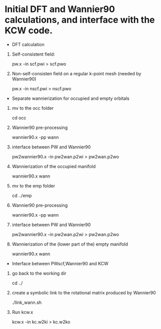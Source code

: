 # Initial DFT and Wannier90 calculations, and interface with the KCW code.

* DFT calculation 
 1) Self-consistent field: 
  
    pw.x -in scf.pwi > scf.pwo

 2) Non-self-consisten field on a regular k-point mesh (needed by Wannier90)

    pw.x -in nscf.pwi > nscf.pwo

* Separate wannierization for occupied and empty orbitals
 1) mv to the occ folder
 
    cd occ

 2) Wannier90 pre-processing

    wannier90.x -pp wann

 3) interface between PW and Wannier90
 
    pw2wannier90.x -in pw2wan.p2wi > pw2wan.p2wo

 4) Wannierization of the occupied manifold

    wannier90.x wann

 5) mv to the emp folder

    cd ../emp

 6) Wannier90 pre-processing

    wannier90.x -pp wann

 7) interface between PW and Wannier90

    pw2wannier90.x -in pw2wan.p2wi > pw2wan.p2wo

 8) Wannierization of the (lower part of the) empty manifold

    wannier90.x wann

* Interface between PWscf,Wannier90 and KCW

 1) go back to the working dir

    cd ../

 2) create a symbolic link to the rotational matrix produced by Wannier90 

    ./link_wann.sh

 3) Run kcw.x 

    kcw.x -in kc.w2ki > kc.w2ko
